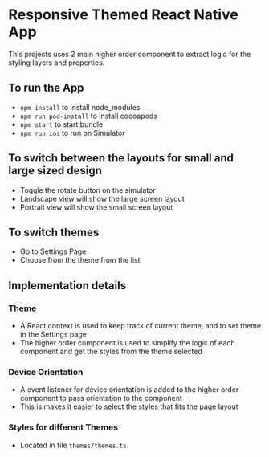# Responsive Themed React Native App

This projects uses 2 main higher order component to extract logic for the styling layers and properties.
 
 ## To run the App
 - `npm install` to install node_modules
 - `npm run pod-install` to install cocoapods
 - `npm start` to start bundle
 - `npm run ios` to run on Simulator
 
 ## To switch between the layouts for small and large sized design
 - Toggle the rotate button on the simulator
 - Landscape view will show the large screen layout
 - Portrait view will show the small screen layout

## To switch themes
 - Go to Settings Page
 - Choose from the theme from the list
 
 
 ## Implementation details
 ### Theme
 - A React context is used to keep track of current theme, and to set theme in the Settings page
 - The higher order component is used to simplify the logic of each component and get the styles from the theme selected
 
### Device Orientation
  - A event listener for device orientation is added to the higher order component to pass orientation to the component
  - This is makes it easier to select the styles that fits the page layout

### Styles for different Themes
 - Located in file `themes/themes.ts`
